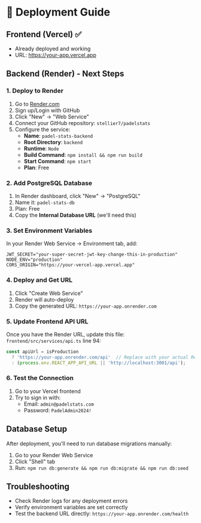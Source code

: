 # 🚀 Deployment Guide

## Frontend (Vercel) ✅
- Already deployed and working
- URL: https://your-app.vercel.app

## Backend (Render) - Next Steps

### 1. Deploy to Render
1. Go to [Render.com](https://render.com)
2. Sign up/Login with GitHub
3. Click "New" → "Web Service"
4. Connect your GitHub repository: `stellier7/padelstats`
5. Configure the service:
   - **Name**: `padel-stats-backend`
   - **Root Directory**: `backend`
   - **Runtime**: `Node`
   - **Build Command**: `npm install && npm run build`
   - **Start Command**: `npm start`
   - **Plan**: Free

### 2. Add PostgreSQL Database
1. In Render dashboard, click "New" → "PostgreSQL"
2. Name it: `padel-stats-db`
3. Plan: Free
4. Copy the **Internal Database URL** (we'll need this)

### 3. Set Environment Variables
In your Render Web Service → Environment tab, add:

```env
JWT_SECRET="your-super-secret-jwt-key-change-this-in-production"
NODE_ENV="production"
CORS_ORIGIN="https://your-vercel-app.vercel.app"
```

### 4. Deploy and Get URL
1. Click "Create Web Service"
2. Render will auto-deploy
3. Copy the generated URL: `https://your-app.onrender.com`

### 5. Update Frontend API URL
Once you have the Render URL, update this file:
`frontend/src/services/api.ts` line 94:

```typescript
const apiUrl = isProduction 
  ? 'https://your-app.onrender.com/api'  // Replace with your actual Render URL
  : (process.env.REACT_APP_API_URL || 'http://localhost:3001/api');
```

### 6. Test the Connection
1. Go to your Vercel frontend
2. Try to sign in with:
   - Email: `admin@padelstats.com`
   - Password: `PadelAdmin2024!`

## Database Setup
After deployment, you'll need to run database migrations manually:
1. Go to your Render Web Service
2. Click "Shell" tab
3. Run: `npm run db:generate && npm run db:migrate && npm run db:seed`

## Troubleshooting
- Check Render logs for any deployment errors
- Verify environment variables are set correctly
- Test the backend URL directly: `https://your-app.onrender.com/health` 